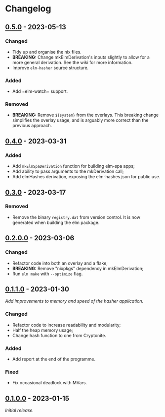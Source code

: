 # Changelog

## [0.5.0] - 2023-05-13

### Changed

- Tidy up and organise the nix files.
- **BREAKING:** Change mkElmDerivation's inputs slightly to allow for a more general derivation. See the wiki for more information.
- Improve `elm-hasher` source structure.

### Added

- Add =elm-watch= support.

### Removed

- **BREAKING:** Remove `${system}` from the overlays. This breaking change simplifies the overlay usage, and is arguably more correct than the previous approach.


## [0.4.0] - 2023-03-31

### Added

- Add `mkElmSpaDerivation` function for building elm-spa apps;
- Add ability to pass arguments to the mkDerivation call;
- Add elmHashes derivation, exposing the elm-hashes.json for public use.


## [0.3.0] - 2023-03-17

### Removed

- Remove the binary `registry.dat` from version control. It is now generated when building the elm package.


## [0.2.0.0] - 2023-03-06

### Changed

- Refactor code into both an overlay and a flake;
- **BREAKING:** Remove "nixpkgs" dependency in mkElmDerivation;
- Run `elm make` with `--optimize` flag.


## [0.1.1.0] - 2023-01-30

_Add improvements to memory and speed of the hasher application._

### Changed

- Refactor code to increase readability and modularity;
- Half the heap memory usage;
- Change hash function to one from Cryptonite.

### Added

- Add report at the end of the programme.

### Fixed

- Fix occasional deadlock with MVars.


## [0.1.0.0] - 2023-01-15

_Initial release._

[0.5.0]: https://github.com/jeslie0/mkElmDerivation/releases/tag/v0.5.0
[0.4.0]: https://github.com/jeslie0/mkElmDerivation/releases/tag/v0.4.0
[0.3.0]: https://github.com/jeslie0/mkElmDerivation/releases/tag/v0.3.0
[0.2.0.0]: https://github.com/jeslie0/mkElmDerivation/releases/tag/v0.2.0.0
[0.1.1.0]: https://github.com/jeslie0/mkElmDerivation/releases/tag/v0.1.1.0
[0.1.0.0]: https://github.com/jeslie0/mkElmDerivation/releases/tag/v0.1.0.0
